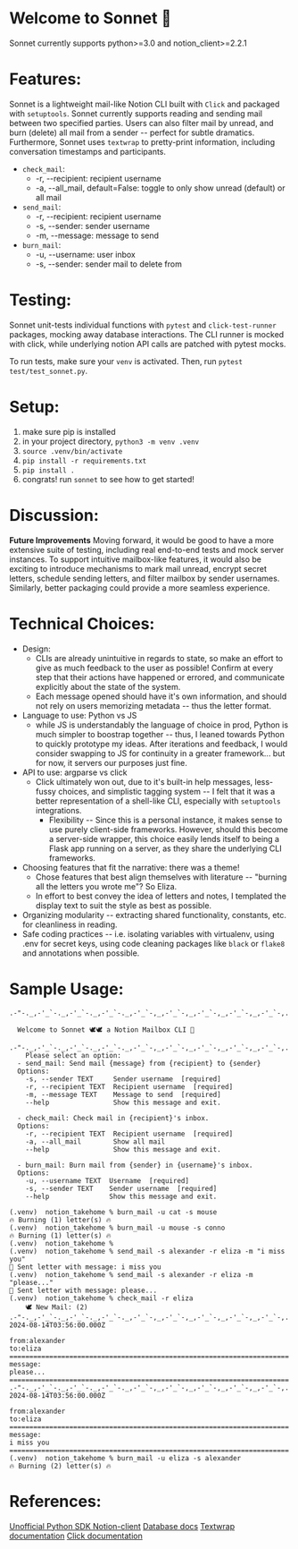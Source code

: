 
# Welcome to Sonnet 🔖 

Sonnet currently supports python>=3.0 and notion_client>=2.2.1
# Features:
Sonnet is a lightweight mail-like Notion CLI built with `Click` and packaged with `setuptools`.
Sonnet currently supports reading and sending mail between two specified parties. Users can also filter mail by unread, and burn (delete) all mail from a sender -- perfect for subtle dramatics. Furthermore, Sonnet uses `textwrap` to pretty-print information, including conversation timestamps and participants.

 - `check_mail`:
	 - -r, --recipient: recipient username
	 - -a, --all_mail, default=False: toggle to only show unread (default) or all mail
 - `send_mail`:
	 - -r, --recipient: recipient username
	 - -s, --sender: sender username
	 - -m, --message: message to send
- `burn_mail`:
	- -u, --username: user inbox
	- -s, --sender: sender mail to delete from

# Testing:
Sonnet unit-tests individual functions with `pytest` and `click-test-runner` packages, mocking away database interactions.
The CLI runner is mocked with click, while underlying notion API calls are patched with pytest mocks.

To run tests, make sure your `venv` is activated.
Then, run `pytest test/test_sonnet.py`.

# Setup:

1. make sure pip is installed
2. in your project directory, `python3 -m venv .venv`
3.  `source .venv/bin/activate`
4.  `pip install -r requirements.txt`
5.  `pip install .`
6. congrats! run `sonnet` to see how to get started!

# Discussion:
**Future Improvements**
Moving forward, it would be good to have a more extensive suite of testing, including real end-to-end tests and mock server instances.
To support intuitive mailbox-like features, it would also be exciting to introduce mechanisms to mark mail unread, encrypt secret letters, schedule sending letters, and filter mailbox by sender usernames.
Similarly, better packaging could provide a more seamless experience.

# Technical Choices:
- Design:
  - CLIs are already unintuitive in regards to state, so make an effort to give as much feedback to the user as possible! Confirm at every step that their actions have happened or errored, and communicate explicitly about the state of the system.
  - Each message opened should have it's own information, and should not rely on users memorizing metadata -- thus the letter format.
- Language to use: Python vs JS
	- while JS is understandably the language of choice in prod, Python is much simpler to boostrap together -- thus, I leaned towards Python to quickly prototype my ideas. After iterations and feedback, I would consider swapping to JS for continuity in a greater framework... but for now, it servers our purposes just fine.
 - API to use: argparse vs click
	 - Click ultimately won out, due to it's built-in help messages, less-fussy choices, and simplistic tagging system -- I felt that it was a better representation of a shell-like CLI, especially with `setuptools` integrations.
		- Flexibility -- Since this is a personal instance, it makes sense to use purely client-side frameworks. However, should this become a server-side wrapper, this choice easily lends itself to being a Flask app running on a server, as they share the underlying CLI frameworks.
 - Choosing features that fit the narrative: there was a theme!
	 - Chose features that best align themselves with literature -- "burning all the letters you wrote me"? So Eliza.
	 - In effort to best convey the idea of letters and notes, I templated the display text to suit the style as best as possible.
 - Organizing modularity -- extracting shared functionality, constants, etc. for cleanliness in reading.
 - Safe coding practices -- i.e. isolating variables with virtualenv, using .env for secret keys, using code cleaning packages like `black` or `flake8` and annotations when possible.

# Sample Usage:
```
.-"-._,-'_`-._,-'_`-._,-'_`-._,-'_`-,_,-'_`-,_,-'_`-,_,-'_`-,_,-'_`-,.

  Welcome to Sonnet 🕊️🕊️ a Notion Mailbox CLI 🔖 
  
.-"-._,-'_`-._,-'_`-._,-'_`-._,-'_`-,_,-'_`-,_,-'_`-,_,-'_`-,_,-'_`-,.
    Please select an option:
  - send_mail: Send mail {message} from {recipient} to {sender}
  Options:
    -s, --sender TEXT     Sender username  [required]
    -r, --recipient TEXT  Recipient username  [required]
    -m, --message TEXT    Message to send  [required]
    --help                Show this message and exit.

  - check_mail: Check mail in {recipient}'s inbox.
  Options:
    -r, --recipient TEXT  Recipient username  [required]
    -a, --all_mail        Show all mail
    --help                Show this message and exit.
  
  - burn_mail: Burn mail from {sender} in {username}'s inbox.
  Options:
    -u, --username TEXT  Username  [required]
    -s, --sender TEXT    Sender username  [required]
    --help               Show this message and exit.
  
(.venv)  notion_takehome % burn_mail -u cat -s mouse
️‍🔥️ Burning (1) letter(s) ️‍🔥️
(.venv)  notion_takehome % burn_mail -u mouse -s conno
️‍🔥️ Burning (1) letter(s) ️‍🔥️
(.venv)  notion_takehome % 
(.venv)  notion_takehome % send_mail -s alexander -r eliza -m "i miss you"
️🔖 Sent letter with message: i miss you
(.venv)  notion_takehome % send_mail -s alexander -r eliza -m "please..." 
️🔖 Sent letter with message: please...
(.venv)  notion_takehome % check_mail -r eliza
	🕊️ New Mail: (2)
.-"-._,-'_`-._,-'_`-._,-'_`-._,-'_`-,_,-'_`-,_,-'_`-,_,-'_`-,_,-'_`-,.
2024-08-14T03:56:00.000Z
        
from:alexander
to:eliza
======================================================================
message:
please...
======================================================================
.-"-._,-'_`-._,-'_`-._,-'_`-._,-'_`-,_,-'_`-,_,-'_`-,_,-'_`-,_,-'_`-,.
2024-08-14T03:56:00.000Z
        
from:alexander
to:eliza
======================================================================
message:
i miss you
======================================================================
(.venv)  notion_takehome % burn_mail -u eliza -s alexander
️‍🔥️ Burning (2) letter(s) ️‍🔥️
```

# References:
[Unofficial Python SDK Notion-client](https://github.com/ramnes/notion-sdk-py)
[Database docs](https://developers.notion.com/docs/working-with-databases)
[Textwrap documentation](https://docs.python.org/3/library/textwrap.html)
[Click documentation](https://click.palletsprojects.com/en/8.1.x)
